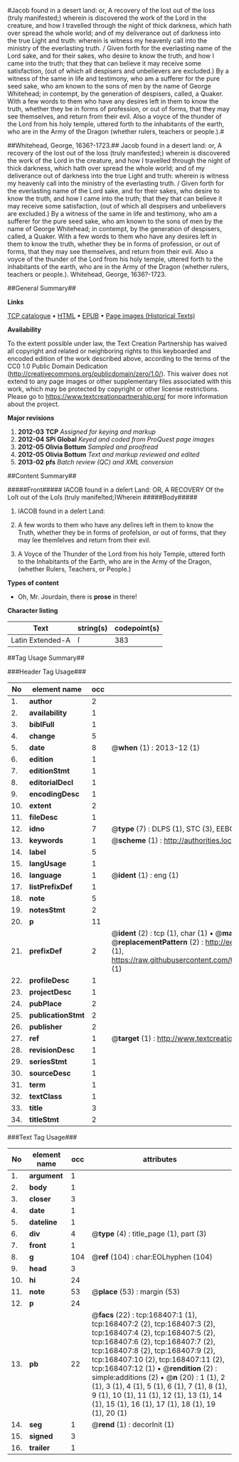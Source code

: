 #Jacob found in a desert land: or, A recovery of the lost out of the loss (truly manifested;) wherein is discovered the work of the Lord in the creature, and how I travelled through the night of thick darkness, which hath over spread the whole world; and of my deliverance out of darkness into the true Light and truth: wherein is witness my heavenly call into the ministry of the everlasting truth. / Given forth for the everlasting name of the Lord sake, and for their sakes, who desire to know the truth, and how I came into the truth; that they that can believe it may receive some satisfaction, (out of which all despisers and unbelievers are excluded.) By a witness of the same in life and testimony, who am a sufferer for the pure seed sake, who am known to the sons of men by the name of George Whitehead; in contempt, by the generation of despisers, called, a Quaker. With a few words to them who have any desires left in them to know the truth, whether they be in forms of profession, or out of forms, that they may see themselves, and return from their evil. Also a voyce of the thunder of the Lord from his holy temple, uttered forth to the inhabitants of the earth, who are in the Army of the Dragon (whether rulers, teachers or people.).#

##Whitehead, George, 1636?-1723.##
Jacob found in a desert land: or, A recovery of the lost out of the loss (truly manifested;) wherein is discovered the work of the Lord in the creature, and how I travelled through the night of thick darkness, which hath over spread the whole world; and of my deliverance out of darkness into the true Light and truth: wherein is witness my heavenly call into the ministry of the everlasting truth. / Given forth for the everlasting name of the Lord sake, and for their sakes, who desire to know the truth, and how I came into the truth; that they that can believe it may receive some satisfaction, (out of which all despisers and unbelievers are excluded.) By a witness of the same in life and testimony, who am a sufferer for the pure seed sake, who am known to the sons of men by the name of George Whitehead; in contempt, by the generation of despisers, called, a Quaker. With a few words to them who have any desires left in them to know the truth, whether they be in forms of profession, or out of forms, that they may see themselves, and return from their evil. Also a voyce of the thunder of the Lord from his holy temple, uttered forth to the inhabitants of the earth, who are in the Army of the Dragon (whether rulers, teachers or people.).
Whitehead, George, 1636?-1723.

##General Summary##

**Links**

[TCP catalogue](http://www.ota.ox.ac.uk/tcp/)  • 
[HTML](http://tei.it.ox.ac.uk/tcp/Texts-HTML/free/A96/A96396.html)  • 
[EPUB](http://tei.it.ox.ac.uk/tcp/Texts-EPUB/free/A96/A96396.epub) • 
[Page images (Historical Texts)](https://historicaltexts.jisc.ac.uk/eebo-99863752e)

**Availability**

To the extent possible under law, the Text Creation Partnership has waived all copyright and related or neighboring rights to this keyboarded and encoded edition of the work described above, according to the terms of the CC0 1.0 Public Domain Dedication (http://creativecommons.org/publicdomain/zero/1.0/). This waiver does not extend to any page images or other supplementary files associated with this work, which may be protected by copyright or other license restrictions. Please go to https://www.textcreationpartnership.org/ for more information about the project.

**Major revisions**

1. __2012-03__ __TCP__ *Assigned for keying and markup*
1. __2012-04__ __SPi Global__ *Keyed and coded from ProQuest page images*
1. __2012-05__ __Olivia Bottum__ *Sampled and proofread*
1. __2012-05__ __Olivia Bottum__ *Text and markup reviewed and edited*
1. __2013-02__ __pfs__ *Batch review (QC) and XML conversion*

##Content Summary##

#####Front#####
IACOB found in a deſert Land: OR, A RECOVERY Of the Loſt out of the Loſs (truly manifeſted;)Wherein 
#####Body#####

1. IACOB found in a deſert Land:

1. A few words to them who have any deſires left in them to know the Truth, whether they be in forms of profeſsion, or out of forms, that they may ſee themſelves and return from their evil.

1. A Voyce of the Thunder of the Lord from his holy Temple, uttered forth to the Inhabitants of the Earth, who are in the Army of the Dragon, (whether Rulers, Teachers, or People.)

**Types of content**

  * Oh, Mr. Jourdain, there is **prose** in there!

**Character listing**


|Text|string(s)|codepoint(s)|
|---|---|---|
|Latin Extended-A|ſ|383|

##Tag Usage Summary##

###Header Tag Usage###

|No|element name|occ|attributes|
|---|---|---|---|
|1.|__author__|2||
|2.|__availability__|1||
|3.|__biblFull__|1||
|4.|__change__|5||
|5.|__date__|8| @__when__ (1) : 2013-12 (1)|
|6.|__edition__|1||
|7.|__editionStmt__|1||
|8.|__editorialDecl__|1||
|9.|__encodingDesc__|1||
|10.|__extent__|2||
|11.|__fileDesc__|1||
|12.|__idno__|7| @__type__ (7) : DLPS (1), STC (3), EEBO-CITATION (1), PROQUEST (1), VID (1)|
|13.|__keywords__|1| @__scheme__ (1) : http://authorities.loc.gov/ (1)|
|14.|__label__|5||
|15.|__langUsage__|1||
|16.|__language__|1| @__ident__ (1) : eng (1)|
|17.|__listPrefixDef__|1||
|18.|__note__|5||
|19.|__notesStmt__|2||
|20.|__p__|11||
|21.|__prefixDef__|2| @__ident__ (2) : tcp (1), char (1)  •  @__matchPattern__ (2) : ([0-9\-]+):([0-9IVX]+) (1), (.+) (1)  •  @__replacementPattern__ (2) : http://eebo.chadwyck.com/downloadtiff?vid=$1&page=$2 (1), https://raw.githubusercontent.com/textcreationpartnership/Texts/master/tcpchars.xml#$1 (1)|
|22.|__profileDesc__|1||
|23.|__projectDesc__|1||
|24.|__pubPlace__|2||
|25.|__publicationStmt__|2||
|26.|__publisher__|2||
|27.|__ref__|1| @__target__ (1) : http://www.textcreationpartnership.org/docs/. (1)|
|28.|__revisionDesc__|1||
|29.|__seriesStmt__|1||
|30.|__sourceDesc__|1||
|31.|__term__|1||
|32.|__textClass__|1||
|33.|__title__|3||
|34.|__titleStmt__|2||


###Text Tag Usage###

|No|element name|occ|attributes|
|---|---|---|---|
|1.|__argument__|1||
|2.|__body__|1||
|3.|__closer__|3||
|4.|__date__|1||
|5.|__dateline__|1||
|6.|__div__|4| @__type__ (4) : title_page (1), part (3)|
|7.|__front__|1||
|8.|__g__|104| @__ref__ (104) : char:EOLhyphen (104)|
|9.|__head__|3||
|10.|__hi__|24||
|11.|__note__|53| @__place__ (53) : margin (53)|
|12.|__p__|24||
|13.|__pb__|22| @__facs__ (22) : tcp:168407:1 (1), tcp:168407:2 (2), tcp:168407:3 (2), tcp:168407:4 (2), tcp:168407:5 (2), tcp:168407:6 (2), tcp:168407:7 (2), tcp:168407:8 (2), tcp:168407:9 (2), tcp:168407:10 (2), tcp:168407:11 (2), tcp:168407:12 (1)  •  @__rendition__ (2) : simple:additions (2)  •  @__n__ (20) : 1 (1), 2 (1), 3 (1), 4 (1), 5 (1), 6 (1), 7 (1), 8 (1), 9 (1), 10 (1), 11 (1), 12 (1), 13 (1), 14 (1), 15 (1), 16 (1), 17 (1), 18 (1), 19 (1), 20 (1)|
|14.|__seg__|1| @__rend__ (1) : decorInit (1)|
|15.|__signed__|3||
|16.|__trailer__|1||
